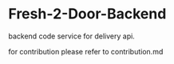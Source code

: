 # Fresh-2-Door-Backend
backend code service for delivery api. 

for contribution please refer to contribution.md

